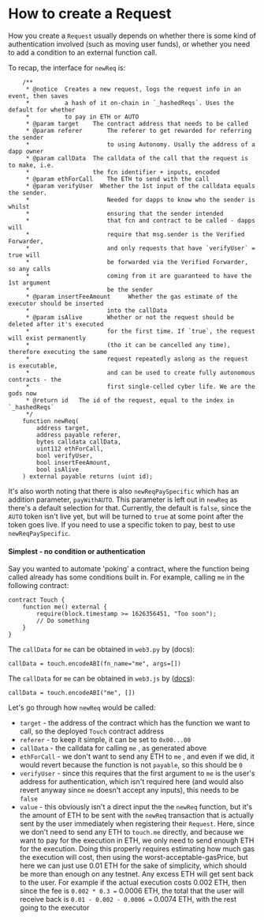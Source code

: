 # How to create a Request

How you create a `Request` usually depends on whether there is some kind of authentication involved (such as moving user funds), or whether you need to add a condition to an external function call.

To recap, the interface for `newReq` is:

```
    /**
     * @notice  Creates a new request, logs the request info in an event, then saves
     *          a hash of it on-chain in `_hashedReqs`. Uses the default for whether
     *          to pay in ETH or AUTO
     * @param target    The contract address that needs to be called
     * @param referer       The referer to get rewarded for referring the sender
     *                      to using Autonomy. Usally the address of a dapp owner
     * @param callData  The calldata of the call that the request is to make, i.e.
     *                  the fcn identifier + inputs, encoded
     * @param ethForCall    The ETH to send with the call
     * @param verifyUser  Whether the 1st input of the calldata equals the sender.
     *                      Needed for dapps to know who the sender is whilst
     *                      ensuring that the sender intended
     *                      that fcn and contract to be called - dapps will
     *                      require that msg.sender is the Verified Forwarder,
     *                      and only requests that have `verifyUser` = true will
     *                      be forwarded via the Verified Forwarder, so any calls
     *                      coming from it are guaranteed to have the 1st argument
     *                      be the sender
     * @param insertFeeAmount     Whether the gas estimate of the executor should be inserted
     *                      into the callData
     * @param isAlive       Whether or not the request should be deleted after it's executed
     *                      for the first time. If `true`, the request will exist permanently
     *                      (tho it can be cancelled any time), therefore executing the same
     *                      request repeatedly aslong as the request is executable,
     *                      and can be used to create fully autonomous contracts - the
     *                      first single-celled cyber life. We are the gods now
     * @return id   The id of the request, equal to the index in `_hashedReqs`
     */
    function newReq(
        address target,
        address payable referer,
        bytes calldata callData,
        uint112 ethForCall,
        bool verifyUser,
        bool insertFeeAmount,
        bool isAlive
    ) external payable returns (uint id);
```

It's also worth noting that there is also `newReqPaySpecific` which has an addition parameter, `payWithAUTO`. This parameter is left out in `newReq` as there's a default selection for that. Currently, the default is `false`, since the `AUTO` token isn't live yet, but will be turned to `true` at some point after the token goes live. If you need to use a specific token to pay, best to use `newReqPaySpecific`.

#### Simplest - no condition or authentication

Say you wanted to automate 'poking' a contract, where the function being called already has some conditions built in. For example, calling `me` in the following contract:

```
contract Touch {
    function me() external {
        require(block.timestamp >= 1626356451, "Too soon");
        // Do something
    }
}
```

The `callData` for `me` can be obtained in `web3.py` by (docs):

```
callData = touch.encodeABI(fn_name="me", args=[])
```

The `callData` for `me` can be obtained in `web3.js` by ([docs](https://docs.ethers.io/v5/api/utils/abi/interface/#Interface--encoding)):

```
callData = touch.encodeABI("me", [])
```

Let's go through how `newReq` would be called:

* `target` - the address of the contract which has the function we want to call, so the deployed `Touch` contract address
* `referer` - to keep it simple, it can be set to `0x00...00`
* `callData` - the calldata for calling `me` , as generated above
* `ethForCall` - we don't want to send any ETH to `me` , and even if we did, it would revert because the function is not `payable`, so this should be `0`
* `verifyUser` - since this requires that the first argument to `me` is the user's address for authentication, which isn't required here (and would also revert anyway since `me` doesn't accept any inputs), this needs to be `false`
* `value` - this obviously isn't a direct input the the `newReq` function, but it's the amount of ETH to be sent with the `newReq` transaction that is actually sent by the user immediately when registering their `Request`. Here, since we don't need to send any ETH to `touch.me` directly, and because we want to pay for the execution in ETH, we only need to send enough ETH for the execution. Doing this properly requires estimating how much gas the execution will cost, then using the worst-acceptable-gasPrice, but here we can just use 0.01 ETH for the sake of simplicity, which should be more than enough on any testnet. Any excess ETH will get sent back to the user. For example if the actual execution costs 0.002 ETH, then since the fee is `0.002 * 0.3 =` 0.0006 ETH, the total that the user will receive back is `0.01 - 0.002 - 0.0006 =` 0.0074 ETH, with the rest going to the executor
